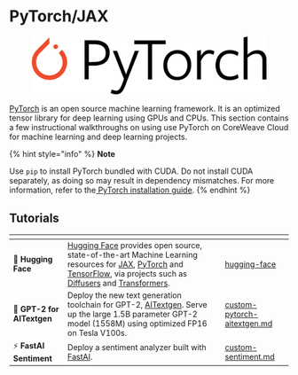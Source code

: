# PyTorch/JAX

<figure><img src="../../../../.gitbook/assets/image (49) (1).png" alt="The PyTorch logo"><figcaption></figcaption></figure>

[PyTorch](https://pytorch.org/) is an open source machine learning framework. It is an optimized tensor library for deep learning using GPUs and CPUs. This section contains a few instructional walkthroughs on using use PyTorch on CoreWeave Cloud for machine learning and deep learning projects.

{% hint style="info" %}
**Note**

Use `pip` to install PyTorch bundled with CUDA. Do not install CUDA separately, as doing so may result in dependency mismatches. For more information, refer to the[ PyTorch installation guide](https://pytorch.org/get-started/locally/).
{% endhint %}

## Tutorials

<table data-card-size="large" data-view="cards"><thead><tr><th></th><th></th><th></th><th data-hidden data-card-target data-type="content-ref"></th></tr></thead><tbody><tr><td><span data-gb-custom-inline data-tag="emoji" data-code="1f917">🤗</span> <strong>Hugging Face</strong></td><td><a href="https://huggingface.co/">Hugging Face</a> provides open source, state-of-the-art Machine Learning resources for <a href="broken-reference">JAX</a>, <a href="./">PyTorch</a> and <a href="../tensorflow/">TensorFlow</a>, via projects such as <a href="https://github.com/huggingface/diffusers">Diffusers</a> and <a href="https://github.com/huggingface/transformers">Transformers</a>.</td><td></td><td><a href="hugging-face/">hugging-face</a></td></tr><tr><td><span data-gb-custom-inline data-tag="emoji" data-code="1f9e0">🧠</span> <strong>GPT-2 for AITextgen</strong></td><td>Deploy the new text generation toolchain for GPT-2, <a href="https://docs.aitextgen.io">AITextgen</a>. Serve up the large 1.5B parameter GPT-2 model (1558M) using optimized FP16 on Tesla V100s.</td><td></td><td><a href="custom-pytorch-aitextgen.md">custom-pytorch-aitextgen.md</a></td></tr><tr><td><span data-gb-custom-inline data-tag="emoji" data-code="26a1">⚡</span> <strong>FastAI Sentiment</strong></td><td>Deploy a sentiment analyzer built with <a href="https://docs.fast.ai/text.html">FastAI</a>.</td><td></td><td><a href="custom-sentiment.md">custom-sentiment.md</a></td></tr></tbody></table>

